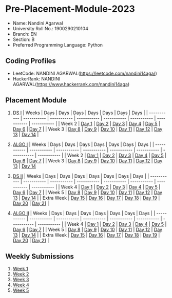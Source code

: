 # Pre-Placement-Module-2023

- Name: Nandini Agarwal
- University Roll No.: 1900290210104
- Branch: EN
- Section: B
- Preferred Programming Language: Python

## Coding Profiles
- LeetCode: NANDINI AGARWAL(https://leetcode.com/nandini14aga/)
- HackerRank: NANDINI AGARWAL(https://www.hackerrank.com/nandini14aga)

## Placement Module
1. [DS I](https://github.com/itsnandini/Pre-Placement-Module-2023/tree/main/DS%20I)
    | Weeks | Days | Days | Days | Days | Days | Days | Days |
    | ----------- | ----------- | ----------- | ----------- | ----------- | ----------- | ----------- | ----------- | 
    | Week 2 | [Day 1](https://github.com/itsnandini/Pre-Placement-Module-2023/tree/main/DS%20I/Day%201) | [Day 2](https://github.com/itsnandini/Pre-Placement-Module-2023/tree/main/DS%20I/Day%202) | [Day 3](https://github.com/itsnandini/Pre-Placement-Module-2023/tree/main/DS%20I/Day%203) | [Day 4](https://github.com/itsnandini/Pre-Placement-Module-2023/tree/main/DS%20I/Day%204) | [Day 5](https://github.com/itsnandini/Pre-Placement-Module-2023/tree/main/DS%20I/Day%205) | [Day 6](https://github.com/itsnandini/Pre-Placement-Module-2023/tree/main/DS%20I/Day%206) | [Day 7](https://github.com/itsnandini/Pre-Placement-Module-2023/tree/main/DS%20I/Day%207) |
    | Week 3 | [Day 8](https://github.com/itsnandini/Pre-Placement-Module-2023/tree/main/DS%20I/Day%208) | [Day 9](https://github.com/itsnandini/Pre-Placement-Module-2023/tree/main/DS%20I/Day%209) | [Day 10](https://github.com/itsnandini/Pre-Placement-Module-2023/tree/main/DS%20I/Day%2010) | [Day 11](https://github.com/itsnandini/Pre-Placement-Module-2023/tree/main/DS%20I/Day%2011) | [Day 12](https://github.com/itsnandini/Pre-Placement-Module-2023/tree/main/DS%20I/Day%2012) | [Day 13](https://github.com/itsnandini/Pre-Placement-Module-2023/tree/main/DS%20I/Day%2013) | [Day 14](https://github.com/itsnandini/Pre-Placement-Module-2023/tree/main/DS%20I/Day%2014) |
    
2. [ALGO I](https://github.com/itsnandini/Pre-Placement-Module-2023/tree/main/ALGO%20I)
    | Weeks | Days | Days | Days | Days | Days | Days | Days |
    | ----------- | ----------- | ----------- | ----------- | ----------- | ----------- | ----------- | ----------- |
    | Week 2 | [Day 1](https://github.com/itsnandini/Pre-Placement-Module-2023/tree/main/ALGO%20I/Day%201) | [Day 2](https://github.com/itsnandini/Pre-Placement-Module-2023/tree/main/ALGO%20I/Day%202) | [Day 3](https://github.com/itsnandini/Pre-Placement-Module-2023/tree/main/ALGO%20I/Day%203) | [Day 4](https://github.com/itsnandini/Pre-Placement-Module-2023/tree/main/ALGO%20I/Day%204) | [Day 5](https://github.com/itsnandini/Pre-Placement-Module-2023/tree/main/ALGO%20I/Day%205) | [Day 6](https://github.com/itsnandini/Pre-Placement-Module-2023/tree/main/ALGO%20I/Day%206) | [Day 7](https://github.com/itsnandini/Pre-Placement-Module-2023/tree/main/ALGO%20I/Day%207) |
    | Week 3 | [Day 8](https://github.com/itsnandini/Pre-Placement-Module-2023/tree/main/ALGO%20I/Day%208) | [Day 9](https://github.com/itsnandini/Pre-Placement-Module-2023/tree/main/ALGO%20I/Day%209) | [Day 10](https://github.com/itsnandini/Pre-Placement-Module-2023/tree/main/ALGO%20I/Day%2010) | [Day 11](https://github.com/itsnandini/Pre-Placement-Module-2023/tree/main/ALGO%20I/Day%2011) | [Day 12](https://github.com/itsnandini/Pre-Placement-Module-2023/tree/main/ALGO%20I/Day%2012) | [Day 13](https://github.com/itsnandini/Pre-Placement-Module-2023/tree/main/ALGO%20I/Day%2013) | [Day 14](https://github.com/itsnandini/Pre-Placement-Module-2023/tree/main/ALGO%20I/Day%2014)  
    
3. [DS II](https://github.com/itsnandini/Pre-Placement-Module-2023/tree/main/DS%20II)
    | Weeks | Days | Days | Days | Days | Days | Days | Days |
    | ----------- | ----------- | ----------- | ----------- | ----------- | ----------- | ----------- | ----------- |
    | Week 4 | [Day 1](https://github.com/itsnandini/Pre-Placement-Module-2023/tree/main/DS%20II/Day%201) | [Day 2](https://github.com/itsnandini/Pre-Placement-Module-2023/tree/main/DS%20II/Day%202) | [Day 3](https://github.com/itsnandini/Pre-Placement-Module-2023/tree/main/DS%20II/Day%203) | [Day 4](https://github.com/itsnandini/Pre-Placement-Module-2023/tree/main/DS%20II/Day%204) | [Day 5](https://github.com/itsnandini/Pre-Placement-Module-2023/tree/main/DS%20II/Day%205) | [Day 6](https://github.com/itsnandini/Pre-Placement-Module-2023/tree/main/DS%20II/Day%206) | [Day 7](https://github.com/itsnandini/Pre-Placement-Module-2023/tree/main/DS%20II/Day%207) | 
    | Week 5 | [Day 8](https://github.com/itsnandini/Pre-Placement-Module-2023/tree/main/DS%20II/Day%208) | [Day 9](https://github.com/itsnandini/Pre-Placement-Module-2023/tree/main/DS%20II/Day%209) | [Day 10](https://github.com/itsnandini/Pre-Placement-Module-2023/tree/main/DS%20II/Day%2010) | [Day 11](https://github.com/itsnandini/Pre-Placement-Module-2023/tree/main/DS%20II/Day%2011) | [Day 12](https://github.com/itsnandini/Pre-Placement-Module-2023/tree/main/DS%20II/Day%2012) | [Day 13](https://github.com/itsnandini/Pre-Placement-Module-2023/tree/main/DS%20II/Day%2013) | [Day 14](https://github.com/itsnandini/Pre-Placement-Module-2023/tree/main/DS%20II/Day%2014) |
    | Extra Week | [Day 15](https://github.com/itsnandini/Pre-Placement-Module-2023/tree/main/DS%20II/Day%2015) | [Day 16](https://github.com/itsnandini/Pre-Placement-Module-2023/tree/main/DS%20II/Day%2016) | [Day 17](https://github.com/itsnandini/Pre-Placement-Module-2023/tree/main/DS%20II/Day%2017) | [Day 18](https://github.com/itsnandini/Pre-Placement-Module-2023/tree/main/DS%20II/Day%2018) | [Day 19](https://github.com/itsnandini/Pre-Placement-Module-2023/tree/main/DS%20II/Day%2019) | [Day 20](https://github.com/itsnandini/Pre-Placement-Module-2023/tree/main/DS%20II/Day%2020) | [Day 21](https://github.com/itsnandini/Pre-Placement-Module-2023/tree/main/DS%20II/Day%2021) |
    
4. [ALGO II](https://github.com/itsnandini/Pre-Placement-Module-2023/tree/main/ALGO%20II)
    | Weeks | Days | Days | Days | Days | Days | Days | Days |
    | ----------- | ----------- | ----------- | ----------- | ----------- | ----------- | ----------- | ----------- |
    | Week 4 | [Day 1](https://github.com/itsnandini/Pre-Placement-Module-2023/tree/main/ALGO%20II/Day%201) | [Day 2](https://github.com/itsnandini/Pre-Placement-Module-2023/tree/main/ALGO%20II/Day%202) | [Day 3](https://github.com/itsnandini/Pre-Placement-Module-2023/tree/main/ALGO%20II/Day%203) | [Day 4](https://github.com/itsnandini/Pre-Placement-Module-2023/tree/main/ALGO%20II/Day%204) | [Day 5](https://github.com/itsnandini/Pre-Placement-Module-2023/tree/main/ALGO%20II/Day%205) | [Day 6](https://github.com/itsnandini/Pre-Placement-Module-2023/tree/main/ALGO%20II/Day%206) | [Day 7](https://github.com/itsnandini/Pre-Placement-Module-2023/tree/main/ALGO%20II/Day%207) |
    | Week 5 | [Day 8](https://github.com/itsnandini/Pre-Placement-Module-2023/tree/main/ALGO%20II/Day%208) | [Day 9](https://github.com/itsnandini/Pre-Placement-Module-2023/tree/main/ALGO%20II/Day%209) | [Day 10](https://github.com/itsnandini/Pre-Placement-Module-2023/tree/main/ALGO%20II/Day%2010) | [Day 11](https://github.com/itsnandini/Pre-Placement-Module-2023/tree/main/ALGO%20II/Day%2011) | [Day 12](https://github.com/itsnandini/Pre-Placement-Module-2023/tree/main/ALGO%20II/Day%2012) | [Day 13](https://github.com/itsnandini/Pre-Placement-Module-2023/tree/main/ALGO%20II/Day%2013) | [Day 14](https://github.com/itsnandini/Pre-Placement-Module-2023/tree/main/ALGO%20II/Day%2014) |
    | Extra Week | [Day 15](https://github.com/itsnandini/Pre-Placement-Module-2023/tree/main/ALGO%20II/Day%2015) | [Day 16](https://github.com/itsnandini/Pre-Placement-Module-2023/tree/main/ALGO%20II/Day%2016) | [Day 17](https://github.com/itsnandini/Pre-Placement-Module-2023/tree/main/ALGO%20II/Day%2017) | [Day 18](https://github.com/itsnandini/Pre-Placement-Module-2023/tree/main/ALGO%20II/Day%2018) | [Day 19](https://github.com/itsnandini/Pre-Placement-Module-2023/tree/main/ALGO%20II/Day%2019) | [Day 20](https://github.com/itsnandini/Pre-Placement-Module-2023/tree/main/ALGO%20II/Day%2020) | [Day 21](https://github.com/itsnandini/Pre-Placement-Module-2023/tree/main/ALGO%20II/Day%2021) |

## Weekly Submissions
1. [Week 1](https://github.com/itsnandini/Pre-Placement-Module-2023/tree/main/Weekly%20Submissions/Week%201)
2. [Week 2](https://github.com/itsnandini/Pre-Placement-Module-2023/tree/main/Weekly%20Submissions/Week%202)
3. [Week 3](https://github.com/itsnandini/Pre-Placement-Module-2023/tree/main/Weekly%20Submissions/Week%203)
4. [Week 4](https://github.com/itsnandini/Pre-Placement-Module-2023/tree/main/Weekly%20Submissions/Week%204)
5. [Week 5](https://github.com/itsnandini/Pre-Placement-Module-2023/tree/main/Weekly%20Submissions/Week%205)
